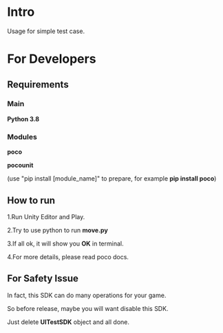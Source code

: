 # Intro

Usage for simple test case.

# For Developers

## Requirements

### Main

**Python 3.8**

### Modules

**poco**

**pocounit**

(use "pip install [module_name]" to prepare, for example **pip install poco**)

## How to run

1.Run Unity Editor and Play.

2.Try to use python to run **move.py**

3.If all ok, it will show you **OK** in terminal.

4.For more details, please read poco docs.

## For Safety Issue

In fact, this SDK can do many operations for your game.

So before release, maybe you will want disable this SDK.

Just delete **UITestSDK** object and all done.
